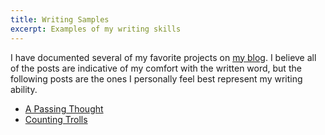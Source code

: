```yaml
---
title: Writing Samples
excerpt: Examples of my writing skills
---
```


I have documented several of my favorite projects on [my blog](http://www.unconquerablecuriosity.com/blog/). I believe all of the posts are indicative of my comfort with the written word, but the following posts are the ones I personally feel best represent my writing ability.

* [A Passing Thought](http://www.unconquerablecuriosity.com/2018/03/22/415/)
* [Counting Trolls](http://www.unconquerablecuriosity.com/2017/11/06/counting-trolls/)
